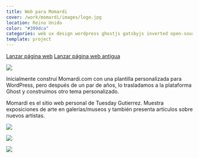 ```yaml
---
title: Web para Momardi
cover: /work/momardi/images/logo.jpg
location: Reino Unido
color: "#399dca"
categories: web ux design wordpress ghostjs gatsbyjs inverted open-source
template: project
---
```


<p class="align-center">
<a class="btn external" role="button" href="http://momardi.com" target="_blank">Lanzar página web</a>
<a class="btn external" role="button" href="http://momardi-wp.herokuapp.com/" target="_blank">Lanzar página web antigua</a>
</p>

![](/work/momardi/images/1.png)

Inicialmente construí Momardi.com con una plantilla personalizada para WordPress, pero después de un par de años, lo trasladamos a la plataforma Ghost y construimos otro tema personalizado.

Momardi es el sitio web personal de Tuesday Gutierrez. Muestra exposiciones de arte en galerías/museos y también presenta artículos sobre nuevos artistas.

![](/work/momardi/images/3.jpg)

![](/work/momardi/images/2.png)

![](/work/momardi/images/4.jpg)
